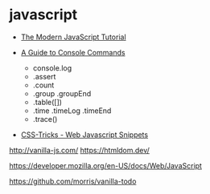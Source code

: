 javascript
==========

* [The Modern JavaScript Tutorial](https://javascript.info/)

* [A Guide to Console Commands](https://css-tricks.com/a-guide-to-console-commands/)
    * console.log
    * .assert
    * .count
    * .group .groupEnd
    * .table([])
    * .time .timeLog .timeEnd
    * .trace()
* [CSS-Tricks - Web Javascript Snippets](https://css-tricks.com/snippets/javascript/)

http://vanilla-js.com/
https://htmldom.dev/

https://developer.mozilla.org/en-US/docs/Web/JavaScript

https://github.com/morris/vanilla-todo



